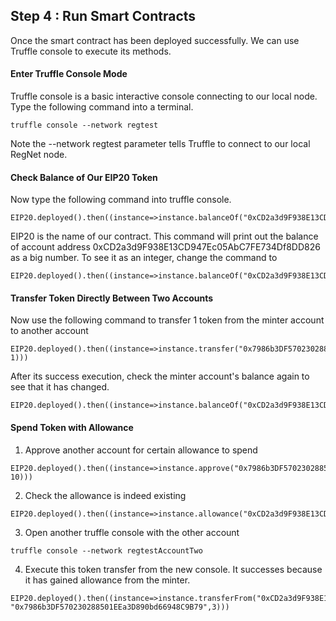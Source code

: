 ## Step 4 : Run Smart Contracts

<style>
  img{
    margin:0 auto;
    width:80%;
  }
</style>

Once the smart contract has been deployed successfully. We can use Truffle console to execute its methods.

#### Enter Truffle Console Mode
Truffle console is a basic interactive console connecting to our local node. Type the following command into a terminal.
```shell
truffle console --network regtest
```
Note the --network regtest parameter tells Truffle to connect to our local RegNet node.


#### Check Balance of Our EIP20 Token
Now type the following command into truffle console.
```
EIP20.deployed().then((instance=>instance.balanceOf("0xCD2a3d9F938E13CD947Ec05AbC7FE734Df8DD826")))
```
EIP20 is the name of our contract. This command will print out the balance of account address 0xCD2a3d9F938E13CD947Ec05AbC7FE734Df8DD826 as a big number. To see it as an integer, change the command to 
```
EIP20.deployed().then((instance=>instance.balanceOf("0xCD2a3d9F938E13CD947Ec05AbC7FE734Df8DD826").then(b=>b.toNumber())))
``` 

#### Transfer Token Directly Between Two Accounts
Now use the following command to transfer 1 token from the minter account to another account
```shell
EIP20.deployed().then((instance=>instance.transfer("0x7986b3DF570230288501EEa3D890bd66948C9B79", 1)))
```
After its success execution, check the minter account's balance again to see that it has changed.
```
EIP20.deployed().then((instance=>instance.balanceOf("0xCD2a3d9F938E13CD947Ec05AbC7FE734Df8DD826").then(b=>b.toNumber())))
``` 

#### Spend Token with Allowance
1. Approve another account for certain allowance to spend
```
EIP20.deployed().then((instance=>instance.approve("0x7986b3DF570230288501EEa3D890bd66948C9B79", 10)))
```
2. Check the allowance is indeed existing 
```
EIP20.deployed().then((instance=>instance.allowance("0xCD2a3d9F938E13CD947Ec05AbC7FE734Df8DD826","0x7986b3DF570230288501EEa3D890bd66948C9B79")))
```
3. Open another truffle console with the other account
```
truffle console --network regtestAccountTwo
```
4. Execute this token transfer from the new console. It successes because it has gained allowance from the minter.
```
EIP20.deployed().then((instance=>instance.transferFrom("0xCD2a3d9F938E13CD947Ec05AbC7FE734Df8DD826", "0x7986b3DF570230288501EEa3D890bd66948C9B79",3)))
```

